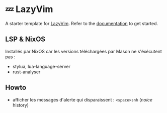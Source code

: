 # 💤 LazyVim

A starter template for [LazyVim](https://github.com/LazyVim/LazyVim).
Refer to the [documentation](https://lazyvim.github.io/installation) to get started.

## LSP & NixOS

Installés par NixOS car les versions téléchargées par Mason ne s'éxécutent pas :
- stylua, lua-language-server
- rust-analyser

## Howto

- afficher les messages d'alerte qui disparaissent : `<space>snh` (_noice_ history)
